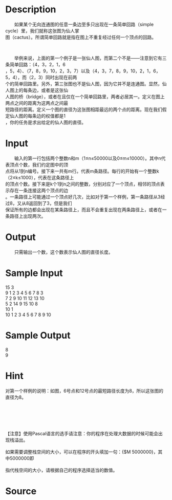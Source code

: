 
# Description

<div class="content"><p>　　如果某个无向连通图的任意一条边至多只出现在一条简单回路（simple cycle）里，我们就称这张图为仙人掌<br/>
图（cactus）。所谓简单回路就是指在图上不重复经过任何一个顶点的回路。</p>
<p> <img border="0" alt="" src="source/bzoj/1023/img/aHR0cHM6Ly9seWRzeS5jb20vSnVkZ2VPbmxpbmUvaW1hZ2VzLzEwMjMvMS5qcGc=.jpg"/></p>
<p>　　举例来说，上面的第一个例子是一张仙人图，而第二个不是——注意到它有三条简单回路：（4，3，2，1，6<br/>
，5，4）、（7，8，9，10，2，3，7）以及（4，3，7，8，9，10，2，1，6，5，4），而（2，3）同时出现在前两<br/>
个的简单回路里。另外，第三张图也不是仙人图，因为它并不是连通图。显然，仙人图上的每条边，或者是这张仙<br/>
人图的桥（bridge），或者在且仅在一个简单回路里，两者必居其一。定义在图上两点之间的距离为这两点之间最<br/>
短路径的距离。定义一个图的直径为这张图相距最远的两个点的距离。现在我们假定仙人图的每条边的权值都是1<br/>
，你的任务是求出给定的仙人图的直径。</p>
<p></p></div>

# Input

<div class="content"><p>　　输入的第一行包括两个整数n和m（1≤n≤50000以及0≤m≤10000）。其中n代表顶点个数，我们约定图中的顶<br/>
点将从1到n编号。接下来一共有m行。代表m条路径。每行的开始有一个整数k（2≤k≤1000），代表在这条路径上<br/>
的顶点个数。接下来是k个1到n之间的整数，分别对应了一个顶点，相邻的顶点表示存在一条连接这两个顶点的边<br/>
。一条路径上可能通过一个顶点好几次，比如对于第一个样例，第一条路径从3经过8，又从8返回到了3，但是我们<br/>
保证所有的边都会出现在某条路径上，而且不会重复出现在两条路径上，或者在一条路径上出现两次。</p></div>

# Output

<div class="content"><p>　　只需输出一个数，这个数表示仙人图的直径长度。</p></div>

# Sample Input

<div class="content"><span class="sampledata">15 3<br/>
9 1 2 3 4 5 6 7 8 3<br/>
7 2 9 10 11 12 13 10<br/>
5 2 14 9 15 10	8<br/>
10 1<br/>
10 1 2 3 4 5 6 7 8 9 10</span></div>

# Sample Output

<div class="content"><span class="sampledata">8<br/>
9 </span></div>

# Hint

<div class="content"><p></p><p>对第一个样例的说明：如图，6号点和12号点的最短路径长度为8，所以这张图的直径为8。</p><br/>
<p> <img border="0" alt="" src="source/bzoj/1023/img/aHR0cHM6Ly9seWRzeS5jb20vSnVkZ2VPbmxpbmUvaW1hZ2VzLzEwMjMvMi5qcGc=.jpg"/></p><br/>
<div>【注意】使用Pascal语言的选手请注意：你的程序在处理大数据的时候可能会出现栈溢出。</div><br/>
<div>如果需要调整栈空间的大小，可以在程序的开头填加一句：{$M 5000000}，其中5000000即</div><br/>
<div>指代栈空间的大小，请根据自己的程序选择适当的数值。</div><p></p></div>

# Source

<div class="content"><p><a href="problemset.php?search="></a></p></div>

